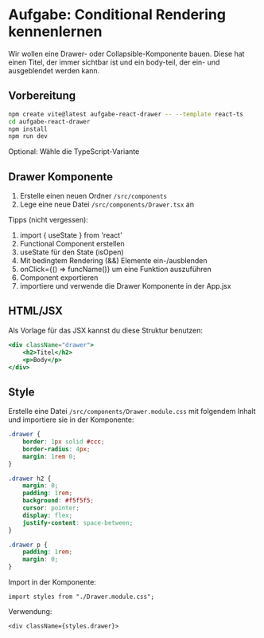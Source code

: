 # Aufgabe: Conditional Rendering kennenlernen

Wir wollen eine Drawer- oder Collapsible-Komponente bauen.
Diese hat einen Titel, der immer sichtbar ist und ein body-teil, der ein- und ausgeblendet werden kann.

## Vorbereitung

```bash
npm create vite@latest aufgabe-react-drawer -- --template react-ts
cd aufgabe-react-drawer
npm install
npm run dev
```

Optional: Wähle die TypeScript-Variante

## Drawer Komponente

1. Erstelle einen neuen Ordner `/src/components`
2. Lege eine neue Datei `/src/components/Drawer.tsx` an

Tipps (nicht vergessen):

1. import { useState } from 'react'
2. Functional Component erstellen
3. useState für den State (isOpen)
4. Mit bedingtem Rendering (&&) Elemente ein-/ausblenden
5. onClick={() => funcName()} um eine Funktion auszuführen
6. Component exportieren
7. importiere und verwende die Drawer Komponente in der App.jsx

## HTML/JSX

Als Vorlage für das JSX kannst du diese Struktur benutzen:

```jsx
<div className="drawer">
    <h2>Titel</h2>
    <p>Body</p>
</div>
```

## Style

Erstelle eine Datei `/src/components/Drawer.module.css` mit folgendem Inhalt und importiere sie in der Komponente:

```css
.drawer {
    border: 1px solid #ccc;
    border-radius: 4px;
    margin: 1rem 0;
}

.drawer h2 {
    margin: 0;
    padding: 1rem;
    background: #f5f5f5;
    cursor: pointer;
    display: flex;
    justify-content: space-between;
}

.drawer p {
    padding: 1rem;
    margin: 0;
}
```

Import in der Komponente:

```tsx
import styles from "./Drawer.module.css";
```

Verwendung:

```tsx
<div className={styles.drawer}>
```
